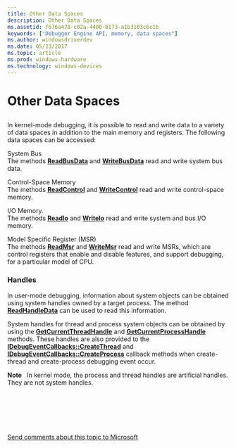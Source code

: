 ```yaml
---
title: Other Data Spaces
description: Other Data Spaces
ms.assetid: f676a478-c02a-4400-8173-a1b3103c6c1b
keywords: ["Debugger Engine API, memory, data spaces"]
ms.author: windowsdriverdev
ms.date: 05/23/2017
ms.topic: article
ms.prod: windows-hardware
ms.technology: windows-devices
---
```


# Other Data Spaces


## <span id="ddk_other_data_spaces_dbx"></span><span id="DDK_OTHER_DATA_SPACES_DBX"></span>


In kernel-mode debugging, it is possible to read and write data to a variety of data spaces in addition to the main memory and registers. The following data spaces can be accessed:

<span id="System_Bus"></span><span id="system_bus"></span><span id="SYSTEM_BUS"></span>System Bus  
The methods [**ReadBusData**](https://msdn.microsoft.com/library/windows/hardware/ff553519) and [**WriteBusData**](https://msdn.microsoft.com/library/windows/hardware/ff561371) read and write system bus data.

<span id="Control-Space_Memory"></span><span id="control-space_memory"></span><span id="CONTROL-SPACE_MEMORY"></span>Control-Space Memory  
The methods [**ReadControl**](https://msdn.microsoft.com/library/windows/hardware/ff553524) and [**WriteControl**](https://msdn.microsoft.com/library/windows/hardware/ff561374) read and write control-space memory.

<span id="i_o_memory."></span><span id="I_O_MEMORY."></span>I/O Memory.  
The methods [**ReadIo**](https://msdn.microsoft.com/library/windows/hardware/ff553573) and [**WriteIo**](https://msdn.microsoft.com/library/windows/hardware/ff561402) read and write system and bus I/O memory.

<span id="Model_Specific_Register__MSR_"></span><span id="model_specific_register__msr_"></span><span id="MODEL_SPECIFIC_REGISTER__MSR_"></span>Model Specific Register (MSR)  
The methods [**ReadMsr**](https://msdn.microsoft.com/library/windows/hardware/ff554292) and [**WriteMsr**](https://msdn.microsoft.com/library/windows/hardware/ff561424) read and write MSRs, which are control registers that enable and disable features, and support debugging, for a particular model of CPU.

### <span id="handles"></span><span id="HANDLES"></span> Handles

In user-mode debugging, information about system objects can be obtained using system handles owned by a target process. The method [**ReadHandleData**](https://msdn.microsoft.com/library/windows/hardware/ff553542) can be used to read this information.

System handles for thread and process system objects can be obtained by using the [**GetCurrentThreadHandle**](https://msdn.microsoft.com/library/windows/hardware/ff545904) and [**GetCurrentProcessHandle**](https://msdn.microsoft.com/library/windows/hardware/ff545816) methods. These handles are also provided to the [**IDebugEventCallbacks::CreateThread**](https://msdn.microsoft.com/library/windows/hardware/ff550713) and [**IDebugEventCallbacks::CreateProcess**](https://msdn.microsoft.com/library/windows/hardware/ff550697) callback methods when create-thread and create-process debugging event occur.

**Note**   In kernel mode, the process and thread handles are artificial handles. They are not system handles.

 

 

 

[Send comments about this topic to Microsoft](mailto:wsddocfb@microsoft.com?subject=Documentation%20feedback%20[debugger\debugger]:%20Other%20Data%20Spaces%20%20RELEASE:%20%285/15/2017%29&body=%0A%0APRIVACY%20STATEMENT%0A%0AWe%20use%20your%20feedback%20to%20improve%20the%20documentation.%20We%20don't%20use%20your%20email%20address%20for%20any%20other%20purpose,%20and%20we'll%20remove%20your%20email%20address%20from%20our%20system%20after%20the%20issue%20that%20you're%20reporting%20is%20fixed.%20While%20we're%20working%20to%20fix%20this%20issue,%20we%20might%20send%20you%20an%20email%20message%20to%20ask%20for%20more%20info.%20Later,%20we%20might%20also%20send%20you%20an%20email%20message%20to%20let%20you%20know%20that%20we've%20addressed%20your%20feedback.%0A%0AFor%20more%20info%20about%20Microsoft's%20privacy%20policy,%20see%20http://privacy.microsoft.com/default.aspx. "Send comments about this topic to Microsoft")




